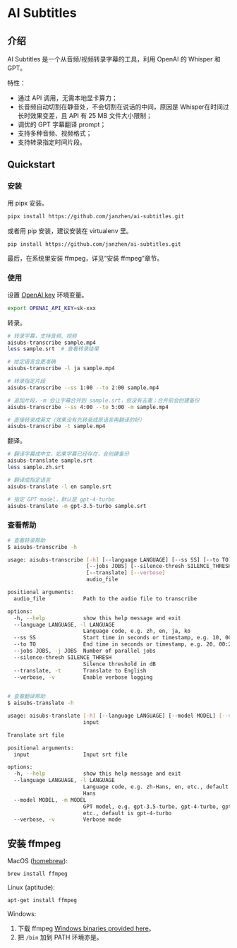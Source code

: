 # AI Subtitles

## 介绍

AI Subtitles 是一个从音频/视频转录字幕的工具，利用 OpenAI 的 Whisper 和 GPT。

特性：

* 通过 API 调用，无需本地显卡算力；
* 长音频自动切割在静音处，不会切割在说话的中间，原因是 Whisper在时间过长时效果变差，且 API 有 25 MB 文件大小限制；
* 调优的 GPT 字幕翻译 prompt；
* 支持多种音频、视频格式；
* 支持转录指定时间片段。

## Quickstart

### 安装

用 pipx 安装。

```sh
pipx install https://github.com/janzhen/ai-subtitles.git
```

或者用 pip 安装，建议安装在 virtualenv 里。

```
pip install https://github.com/janzhen/ai-subtitles.git
```

最后，在系统里安装 ffmpeg，详见“安装 ffmpeg”章节。

### 使用

设置 [OpenAI key](https://platform.openai.com/api-keys) 环境变量。

```sh
export OPENAI_API_KEY=sk-xxx
```

转录。

```sh
# 转录字幕，支持音频、视频
aisubs-transcribe sample.mp4
less sample.srt  # 查看转录结果

# 给定语言会更准确
aisubs-transcribe -l ja sample.mp4

# 转录指定片段
aisubs-transcribe --ss 1:00 --to 2:00 sample.mp4

# 追加片段，-m 会让字幕合并到 sample.srt，但没有去重；合并前会创建备份
aisubs-transcribe --ss 4:00 --to 5:00 -m sample.mp4

# 直接转录成英文（效果没有先转录成原语言再翻译的好）
aisubs-transcribe -t sample.mp4
```

翻译。

```sh
# 翻译字幕成中文，如果字幕已经存在，会创建备份
aisubs-translate sample.srt
less sample.zh.srt

# 翻译成指定语言
aisubs-translate -l en sample.srt

# 指定 GPT model，默认是 gpt-4-turbo
aisubs-translate -m gpt-3.5-turbo sample.srt
```

### 查看帮助

```sh
# 查看转录帮助
$ aisubs-transcribe -h

usage: aisubs-transcribe [-h] [--language LANGUAGE] [--ss SS] [--to TO]
                         [--jobs JOBS] [--silence-thresh SILENCE_THRESH]
                         [--translate] [--verbose]
                         audio_file

positional arguments:
  audio_file            Path to the audio file to transcribe

options:
  -h, --help            show this help message and exit
  --language LANGUAGE, -l LANGUAGE
                        Language code, e.g. zh, en, ja, ko
  --ss SS               Start time in seconds or timestamp, e.g. 10, 00:10
  --to TO               End time in seconds or timestamp, e.g. 20, 00:20
  --jobs JOBS, -j JOBS  Number of parallel jobs
  --silence-thresh SILENCE_THRESH
                        Silence threshold in dB
  --translate, -t       Translate to English
  --verbose, -v         Enable verbose logging

  
# 查看翻译帮助
$ aisubs-translate -h

usage: aisubs-translate [-h] [--language LANGUAGE] [--model MODEL] [--verbose]
                        input

Translate srt file

positional arguments:
  input                 Input srt file

options:
  -h, --help            show this help message and exit
  --language LANGUAGE, -l LANGUAGE
                        Language code, e.g. zh-Hans, en, etc., default is zh-
                        Hans
  --model MODEL, -m MODEL
                        GPT model, e.g. gpt-3.5-turbo, gpt-4-turbo, gpt-4,
                        etc., default is gpt-4-turbo
  --verbose, -v         Verbose mode

```



## 安装 ffmpeg

MacOS ([homebrew](http://brew.sh)):

```bash
brew install ffmpeg
```

Linux (aptitude):

```bash
apt-get install ffmpeg
```

Windows:

1. 下载 ffmpeg [Windows binaries provided here](https://www.gyan.dev/ffmpeg/builds/)。
2. 把 `/bin` 加到 PATH 环境亦是。